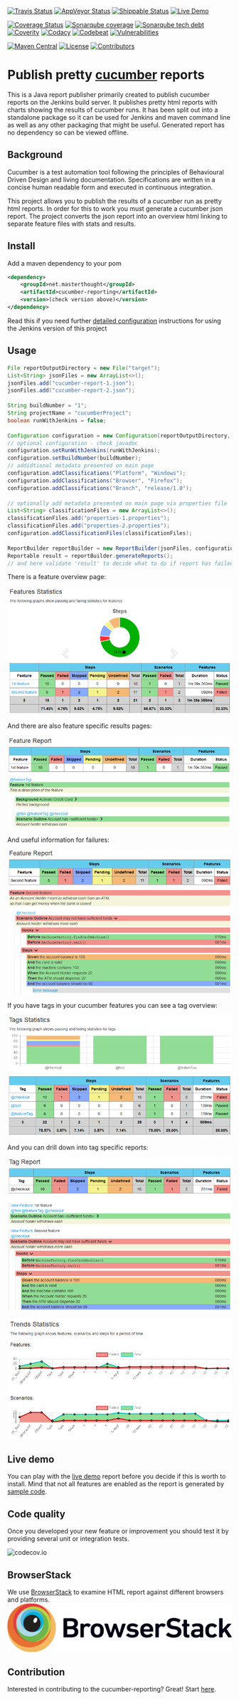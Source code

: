 [![Travis Status](https://img.shields.io/travis/damianszczepanik/cucumber-reporting/master.svg?label=Travis%20bulid)](https://travis-ci.org/damianszczepanik/cucumber-reporting)
[![AppVeyor Status](https://img.shields.io/appveyor/ci/damianszczepanik/cucumber-reporting/master.svg?label=AppVeyor%20build)](https://ci.appveyor.com/project/damianszczepanik/cucumber-reporting/history)
[![Shippable Status](https://img.shields.io/shippable/5844689c9d1f3e0f0057631a/master.svg?label=Shippable%20build)](https://app.shippable.com/projects/5844689c9d1f3e0f0057631a)
[![Live Demo](https://img.shields.io/badge/Live%20Demo-Online-blue.svg)](http://damianszczepanik.github.io/cucumber-html-reports/overview-features.html)

[![Coverage Status](https://img.shields.io/codecov/c/github/damianszczepanik/cucumber-reporting/master.svg?label=Unit%20tests%20coverage)](https://codecov.io/github/damianszczepanik/cucumber-reporting)
[![Sonarqube coverage](https://sonarqube.com/api/badges/measure?key=com.github.dannil:scb-java-client&metric=coverage)](https://sonarcloud.io/dashboard/index/net.masterthought:cucumber-reporting)
[![Sonarqube tech debt](https://sonarqube.com/api/badges/measure?key=com.github.dannil:scb-java-client&metric=sqale_debt_ratio)](https://sonarcloud.io/dashboard/index/net.masterthought:cucumber-reporting)
[![Coverity](https://scan.coverity.com/projects/6166/badge.svg?label=Coverity%20analysis)](https://scan.coverity.com/projects/damianszczepanik-cucumber-reporting)
[![Codacy](https://api.codacy.com/project/badge/grade/7f206992ed364f0896490057fdbdaa2e)](https://www.codacy.com/app/damianszczepanik/cucumber-reporting)
[![Codebeat](https://codebeat.co/badges/cb097d5a-280a-4867-8120-d6f03a874861)](https://codebeat.co/projects/github-com-damianszczepanik-cucumber-reporting)
[![Vulnerabilities](https://snyk.io/test/github/damianszczepanik/cucumber-reporting/badge.svg)](https://snyk.io/org/damianszczepanik/project/6a2fe301-d56c-49e7-8c78-cd3ff09c3828)

[![Maven Central](https://img.shields.io/maven-central/v/net.masterthought/cucumber-reporting.svg)](http://search.maven.org/#search|gav|1|g%3A%22net.masterthought%22%20AND%20a%3A%22cucumber-reporting%22)
[![License](https://img.shields.io/badge/license-GNU%20LGPL%20v2.1-blue.svg)](https://raw.githubusercontent.com/damianszczepanik/cucumber-reporting/master/LICENCE)
[![Contributors](https://img.shields.io/github/contributors/damianszczepanik/cucumber-reporting.svg)](https://github.com/damianszczepanik/cucumber-reporting/graphs/contributors)

# Publish pretty [cucumber](http://cukes.info/) reports

This is a Java report publisher primarily created to publish cucumber reports on the Jenkins build server.
It publishes pretty html reports with charts showing the results of cucumber runs. It has been split out into a standalone package so it can be used for Jenkins and maven command line as well as any other packaging that might be useful. Generated report has no dependency so can be viewed offline.

## Background

Cucumber is a test automation tool following the principles of Behavioural Driven Design and living documentation. Specifications are written in a concise human readable form and executed in continuous integration.

This project allows you to publish the results of a cucumber run as pretty html reports. In order for this to work you must generate a cucumber json report. The project converts the json report into an overview html linking to separate feature files with stats and results.

## Install

Add a maven dependency to your pom
```xml
<dependency>
    <groupId>net.masterthought</groupId>
    <artifactId>cucumber-reporting</artifactId>
    <version>(check version above)</version>
</dependency>
```

Read this if you need further [detailed configuration](https://github.com/jenkinsci/cucumber-reports-plugin/wiki/Detailed-Configuration) instructions for using the Jenkins version of this project

## Usage
```Java
File reportOutputDirectory = new File("target");
List<String> jsonFiles = new ArrayList<>();
jsonFiles.add("cucumber-report-1.json");
jsonFiles.add("cucumber-report-2.json");

String buildNumber = "1";
String projectName = "cucumberProject";
boolean runWithJenkins = false;

Configuration configuration = new Configuration(reportOutputDirectory, projectName);
// optional configuration - check javadoc
configuration.setRunWithJenkins(runWithJenkins);
configuration.setBuildNumber(buildNumber);
// addidtional metadata presented on main page
configuration.addClassifications("Platform", "Windows");
configuration.addClassifications("Browser", "Firefox");
configuration.addClassifications("Branch", "release/1.0");

// optionally add metadata presented on main page via properties file
List<String> classificationFiles = new ArrayList<>();
classificationFiles.add("properties-1.properties");
classificationFiles.add("properties-2.properties");
configuration.addClassificationFiles(classificationFiles);

ReportBuilder reportBuilder = new ReportBuilder(jsonFiles, configuration);
Reportable result = reportBuilder.generateReports();
// and here validate 'result' to decide what to do if report has failed
```
There is a feature overview page:

![feature overview page](./.README/feature-overview.png)

And there are also feature specific results pages:

![feature specific page passing](./.README/feature-passed.png)

And useful information for failures:

![feature specific page passing](./.README/feature-failed.png)

If you have tags in your cucumber features you can see a tag overview:

![Tag overview](./.README/tag-overview.png)

And you can drill down into tag specific reports:

![Tag report](./.README/tag-report.png)

![Trends report](./.README/trends.png)

## Live demo

You can play with the [live demo](http://damianszczepanik.github.io/cucumber-html-reports/overview-features.html) report before you decide if this is worth to install. Mind that not all features are enabled as the report is generated by [sample code](./src/test/java/HelloCucumberTest.java).

## Code quality

Once you developed your new feature or improvement you should test it by providing several unit or integration tests.

![codecov.io](https://codecov.io/gh/damianszczepanik/cucumber-reporting/branch/master/graphs/tree.svg)

## BrowserStack

We use [BrowserStack](https://www.browserstack.com) to examine HTML report against different browsers and platforms.
![BrowserStack](./.README/Browserstack-logo.png)

## Contribution

Interested in contributing to the cucumber-reporting?  Great!  Start [here](https://github.com/damianszczepanik/cucumber-reporting).
